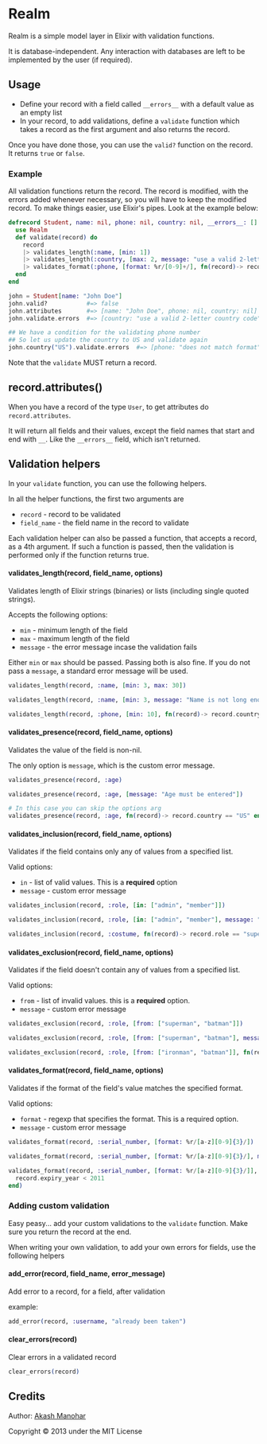 # Realm

Realm is a simple model layer in Elixir with validation functions.

It is database-independent. Any interaction with databases are left to be implemented by the user (if required).


## Usage

* Define your record with a field called `__errors__` with a default value as an empty list
* In your record, to add validations, define a `validate` function which takes a record as the first argument and also returns the record.


Once you have done those, you can use the `valid?` function on the record. It returns `true` or `false`.


### Example

All validation functions return the record. The record is modified, with the errors added whenever necessary, so you will have to keep the modified record. To make things easier, use Elixir's pipes. Look at the example below:

```elixir
defrecord Student, name: nil, phone: nil, country: nil, __errors__: [] do
  use Realm
  def validate(record) do
    record
    |> validates_length(:name, [min: 1])
    |> validates_length(:country, [max: 2, message: "use a valid 2-letter country code"])
    |> validates_format(:phone, [format: %r/[0-9]+/], fn(record)-> record.country == "US" end)
  end
end

john = Student[name: "John Doe"]
john.valid?           #=> false
john.attributes       #=> [name: "John Doe", phone: nil, country: nil]
john.validate.errors  #=> [country: "use a valid 2-letter country code"]

## We have a condition for the validating phone number
## So let us update the country to US and validate again
john.country("US").validate.errors  #=> [phone: "does not match format"]
```

Note that the `validate` MUST return a record.

## record.attributes()

When you have a record of the type `User`, to get attributes do `record.attributes`.

It will return all fields and their values, except the field names that start and end with `__`. Like the `__errors__` field, which isn't returned.


## Validation helpers

In your `validate` function, you can use the following helpers.

In all the helper functions, the first two arguments are

* `record` - record to be validated
* `field_name` - the field name in the record to validate

Each validation helper can also be passed a function, that accepts a record, as a 4th argument. If such a function is passed, then the validation is performed only if the function returns true.


#### validates_length(record, field_name, options)

Validates length of Elixir strings (binaries) or lists (including single quoted strings).

Accepts the following options:

* `min` - minimum length of the field
* `max` - maximum length of the field
* `message` - the error message incase the validation fails

Either `min` or `max` should be passed. Passing both is also fine.
If you do not pass a `message`, a standard error message will be used.

```elixir
validates_length(record, :name, [min: 3, max: 30])

validates_length(record, :name, [min: 3, message: "Name is not long enough"])

validates_length(record, :phone, [min: 10], fn(record)-> record.country == "US" end)
```

#### validates_presence(record, field_name, options)

Validates the value of the field is non-nil.

The only option is `message`, which is the custom error message.

```elixir
validates_presence(record, :age)

validates_presence(record, :age, [message: "Age must be entered"])

# In this case you can skip the options arg
validates_presence(record, :age, fn(record)-> record.country == "US" end)
```

#### validates_inclusion(record, field_name, options)

Validates if the field contains only any of values from a specified list.

Valid options:

* `in` - list of valid values. This is a __required__ option
* `message` - custom error message

```elixir
validates_inclusion(record, :role, [in: ["admin", "member"]])

validates_inclusion(record, :role, [in: ["admin", "member"], message: "must have a valid role"])

validates_inclusion(record, :costume, fn(record)-> record.role == "superhero" end)
```

#### validates_exclusion(record, field_name, options)

Validates if the field doesn't contain any of values from a specified list.

Valid options:

* `from` - list of invalid values. this is a __required__ option.
* `message` - custom error message

```elixir
validates_exclusion(record, :role, [from: ["superman", "batman"]])

validates_exclusion(record, :role, [from: ["superman", "batman"], message: "You cannot be a superhero."])

validates_exclusion(record, :role, [from: ["ironman", "batman"]], fn(record)-> record.status != "billionaire" end)
```

#### validates_format(record, field_name, options)

Validates if the format of the field's value matches the specified format.

Valid options:

* `format` - regexp that specifies the format. This is a required option.
* `message` - custom error message

```elixir
validates_format(record, :serial_number, [format: %r/[a-z][0-9]{3}/])

validates_format(record, :serial_number, [format: %r/[a-z][0-9]{3}/], message: "Invalid serial number"])

validates_format(record, :serial_number, [format: %r/[a-z][0-9]{3}/]], fn(record)->
  record.expiry_year < 2011
end)
```

### Adding custom validation

Easy peasy... add your custom validations to the `validate` function. Make sure you return the record at the end.

When writing your own validation, to add your own errors for fields, use the following helpers

#### add_error(record, field_name, error_message)

Add error to a record, for a field, after validation

example:

```elixir
add_error(record, :username, "already been taken")
```

#### clear_errors(record)

Clear errors in a validated record

```elixir
clear_errors(record)
```

## Credits

Author: [Akash Manohar](http://twitter.com/HashNuke)

Copyright &copy; 2013 under the MIT License
